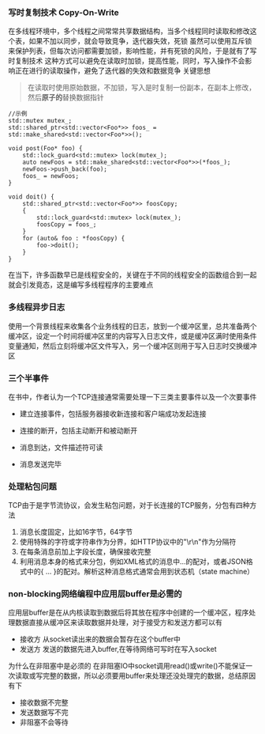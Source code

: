 ### 写时复制技术 Copy-On-Write
在多线程环境中，多个线程之间常常共享数据结构，当多个线程同时读取和修改这个表，如果不加以同步，就会导致竞争，迭代器失效，死锁
虽然可以使用互斥锁来保护列表，但每次访问都需要加锁，影响性能，并有死锁的风险，于是就有了写时复制技术
这种方式可以避免在读取时加锁，提高性能，同时，写入操作不会影响正在进行的读取操作，避免了迭代器的失效和数据竞争
关键思想
>在读取时使用原始数据，不加锁，写入是时复制一份副本，在副本上修改，然后**原子的**替换数据指针

    //示例
    std::mutex mutex_;
    std::shared_ptr<std::vector<Foo*>> foos_ = std::make_shared<std::vector<Foo*>>();

    void post(Foo* foo) {
        std::lock_guard<std::mutex> lock(mutex_);
        auto newFoos = std::make_shared<std::vector<Foo*>>(*foos_);
        newFoos->push_back(foo);
        foos_ = newFoos;
    }

    void doit() {
        std::shared_ptr<std::vector<Foo*>> foosCopy;
        {
            std::lock_guard<std::mutex> lock(mutex_);
            foosCopy = foos_;
        }
        for (auto& foo : *foosCopy) {
            foo->doit();
        }
    }

在当下，许多函数早已是线程安全的，关键在于不同的线程安全的函数组合到一起就会引发竟态，这是编写多线程程序的主要难点

### 多线程异步日志
使用一个背景线程来收集各个业务线程的日志，放到一个缓冲区里，总共准备两个缓冲区，设定一个时间将缓冲区里的内容写入日志文件，或是缓冲区满时使用条件变量通知，然后立刻将缓冲区文件写入，另一个缓冲区则用于写入日志时交换缓冲区

### 三个半事件
在书中，作者认为一个TCP连接通常需要处理一下三类主要事件以及一个次要事件
+ 建立连接事件，包括服务器接收新连接和客户端成功发起连接
+ 连接的断开，包括主动断开和被动断开
+ 消息到达，文件描述符可读

+ 消息发送完毕

### 处理粘包问题
TCP由于是字节流协议，会发生粘包问题，对于长连接的TCP服务，分包有四种方法
1. 消息长度固定，比如16字节，64字节
2. 使用特殊的字符或字符串作为分界，如HTTP协议中的"\r\n"作为分隔符
3. 在每条消息前加上字段长度，确保接收完整
4. 利用消息本身的格式来分包，例如XML格式的消息中<root>...</root>的配对，或者JSON格式中的{ ... }的配对。解析这种消息格式通常会用到状态机（state machine）

### non-blocking网络编程中应用层buffer是必需的
应用层buffer是在从内核读取到数据后将其放在程序中创建的一个缓冲区，程序处理数据直接从缓冲区来读取数据并处理，对于接受方和发送方都可以有
+ 接收方 从socket读出来的数据会暂存在这个buffer中
+ 发送方 发送的数据先进入buffer,在等待网络可写时在写入socket

为什么在非阻塞中是必须的
在非阻塞IO中socket调用read()或write()不能保证一次读取或写完整的数据，所以必须要用buffer来处理还没处理完的数据，总结原因有下
+ 接收数据不完整
+ 发送数据写不完
+ 非阻塞不会等待